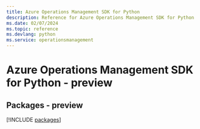 ```yaml
---
title: Azure Operations Management SDK for Python
description: Reference for Azure Operations Management SDK for Python
ms.date: 02/07/2024
ms.topic: reference
ms.devlang: python
ms.service: operationsmanagement
---
```

# Azure Operations Management SDK for Python - preview
## Packages - preview
[!INCLUDE [packages](operations-management-index.md)]